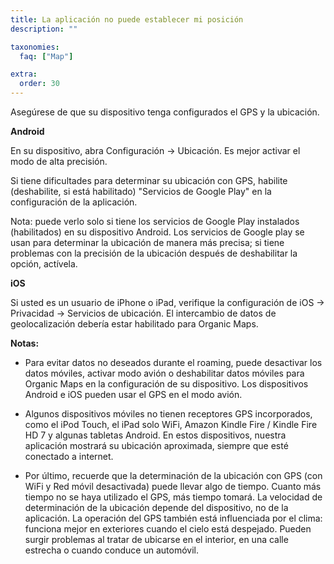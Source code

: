```yaml
---
title: La aplicación no puede establecer mi posición
description: ""

taxonomies:
  faq: ["Map"]

extra:
  order: 30
---
```


Asegúrese de que su dispositivo tenga configurados el GPS y la ubicación.

**Android**

En su dispositivo, abra Configuración → Ubicación. Es mejor activar el modo de alta precisión.

Si tiene dificultades para determinar su ubicación con GPS, habilite (deshabilite, si está habilitado) "Servicios de Google Play" en la configuración de la aplicación.

Nota: puede verlo solo si tiene los servicios de Google Play instalados (habilitados) en su dispositivo Android. Los servicios de Google play se usan para determinar la ubicación de manera más precisa; si tiene problemas con la precisión de la ubicación después de deshabilitar la opción, actívela.

**iOS**

Si usted es un usuario de iPhone o iPad, verifique la configuración de iOS → Privacidad → Servicios de ubicación. El intercambio de datos de geolocalización debería estar habilitado para Organic Maps.

**Notas:**

* Para evitar datos no deseados durante el roaming, puede desactivar los datos móviles, activar modo avión o deshabilitar datos móviles para Organic Maps en la configuración de su dispositivo. Los dispositivos Android e iOS pueden usar el GPS en el modo avión.

* Algunos dispositivos móviles no tienen receptores GPS incorporados, como el iPod Touch, el iPad solo WiFi, Amazon Kindle Fire / Kindle Fire HD 7 y algunas tabletas Android. En estos dispositivos, nuestra aplicación mostrará su ubicación aproximada, siempre que esté conectado a internet.

* Por último, recuerde que la determinación de la ubicación con GPS (con WiFi y Red móvil desactivada) puede llevar algo de tiempo. Cuanto más tiempo no se haya utilizado el GPS, más tiempo tomará. La velocidad de determinación de la ubicación depende del dispositivo, no de la aplicación. La operación del GPS también está influenciada por el clima: funciona mejor en exteriores cuando el cielo está despejado. Pueden surgir problemas al tratar de ubicarse en el interior, en una calle estrecha o cuando conduce un automóvil.
